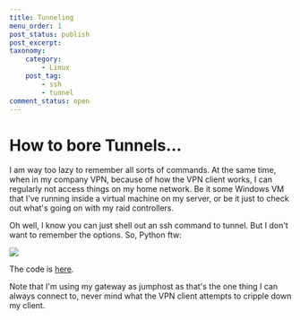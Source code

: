 ```yaml
---
title: Tunneling
menu_order: 1
post_status: publish
post_excerpt:
taxonomy:
    category:
        - Linux
    post_tag:
        - ssh
        - tunnel
comment_status: open
---
```


# How to bore Tunnels...

I am way too lazy to remember all sorts of commands. At the same time, when in my company VPN, because of how the VPN client works, I can regularly not access things on my home network. Be it some Windows VM that I've running inside a virtual machine on my server, or be it just to check out what's going on with my raid controllers.

Oh well, I know you can just shell out an ssh command to tunnel. But I don't want to remember the options. So, Python ftw:

![](tunnel.png)

The code is [here](https://github.com/mnott/tunnel).

Note that I'm using my gateway as jumphost as that's the one thing I can always connect to, never mind what the VPN client attempts to cripple down my client.


